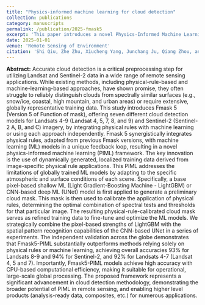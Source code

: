 ```yaml
---
title: "Physics-informed machine learning for cloud detection"
collection: publications
category: manuscripts
permalink: /publication/2025-fmask5
excerpt: 'This paper introduces a novel Physics-Informed Machine Learning (PIML) framework for better cloud detection for Landsat and Sentinel-2 imagery.'
date: 2025-01-01
venue: 'Remote Sensing of Environment'
citation: 'Shi Qiu, Zhe Zhu, Xiucheng Yang, Junchang Ju, Qiang Zhou, and Christopher S.R. Neigh. (2025). &quot;Physics-informed machine learning for cloud detection.&quot; <i>Remote Sensing of Environment</i>. in Revise.'
---
```

<b>Abstract:</b> Accurate cloud detection is a critical preprocessing step for utilizing Landsat and Sentinel-2 data in a wide range of remote sensing applications. While existing methods, including physical-rule-based and machine-learning-based approaches, have shown promise, they often struggle to reliably distinguish clouds from spectrally similar surfaces (e.g., snow/ice, coastal, high mountain, and urban areas) or require extensive, globally representative training data. This study introduces Fmask 5 (Version 5 of Function of mask), offering seven different cloud detection models for Landsats 4-9 (Landsat 4, 5, 7, 8, and 9) and Sentinel-2 (Sentinel-2 A, B, and C) imagery, by integrating physical rules with machine learning or using each approach independently. Fmask 5 synergistically integrates physical rules, adapted from previous Fmask versions, with machine learning (ML) models in a unique feedback loop, resulting in a novel physics-informed machine learning (PIML) framework. The key innovation is the use of dynamically generated, localized training data derived from image-specific physical rule applications. This PIML addresses the limitations of globally trained ML models by adapting to the specific atmospheric and surface conditions of each scene. Specifically, a base pixel-based shallow ML (Light Gradient-Boosting Machine - LightGBM) or CNN-based deep ML (UNet) model is first applied to generate a preliminary cloud mask. This mask is then used to calibrate the application of physical rules, determining the optimal combination of spectral tests and thresholds for that particular image. The resulting physical-rule-calibrated cloud mask serves as refined training data to fine-tune and optimize the ML models. We strategically combine the pixel-based strengths of LightGBM with the spatial pattern recognition capabilities of the CNN-based UNet in a series of experiments. The independent validation across the globe demonstrates that Fmask5-PIML substantially outperforms methods relying solely on physical rules or machine learning, achieving overall accuracies 93% for Landsats 8-9 and 94% for Sentinel-2, and 92% for Landsats 4-7 (Landsat 4, 5 and 7). Importantly, Fmask5-PIML models achieve high accuracy with CPU-based computational efficiency, making it suitable for operational, large-scale global processing. The proposed framework represents a significant advancement in cloud detection methodology, demonstrating the broader potential of PIML in remote sensing, and enabling higher level products (analysis-ready data, composites, etc.) for numerous applications.


